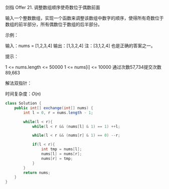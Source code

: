 
剑指 Offer 21. 调整数组顺序使奇数位于偶数前面

输入一个整数数组，实现一个函数来调整该数组中数字的顺序，使得所有奇数位于数组的前半部分，所有偶数位于数组的后半部分。

 

示例：

输入：nums = [1,2,3,4]
输出：[1,3,2,4] 
注：[3,1,2,4] 也是正确的答案之一。
 

提示：

1 <= nums.length <= 50000
1 <= nums[i] <= 10000
通过次数57,734提交次数89,663

解法双指针：


时间复杂度：$O(n)$
```java
class Solution {
    public int[] exchange(int[] nums) {
        int l = 0, r = nums.length - 1;

        while(l < r){
            while(l < r && (nums[l] & 1) == 1) ++l;

            while(l < r && (nums[r] & 1) == 0) --r;

            if(l < r){
                int tmp = nums[l];
                nums[l] = nums[r];
                nums[r] = tmp;
            }
        }
        return nums;
    }
}
```